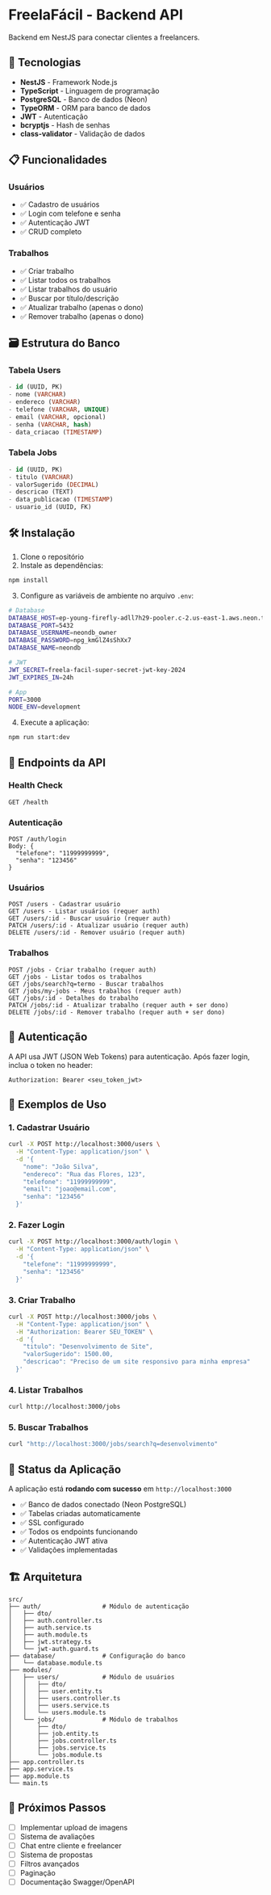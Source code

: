 # FreelaFácil - Backend API

Backend em NestJS para conectar clientes a freelancers.

## 🚀 Tecnologias

- **NestJS** - Framework Node.js
- **TypeScript** - Linguagem de programação
- **PostgreSQL** - Banco de dados (Neon)
- **TypeORM** - ORM para banco de dados
- **JWT** - Autenticação
- **bcryptjs** - Hash de senhas
- **class-validator** - Validação de dados

## 📋 Funcionalidades

### Usuários
- ✅ Cadastro de usuários
- ✅ Login com telefone e senha
- ✅ Autenticação JWT
- ✅ CRUD completo

### Trabalhos
- ✅ Criar trabalho
- ✅ Listar todos os trabalhos
- ✅ Listar trabalhos do usuário
- ✅ Buscar por título/descrição
- ✅ Atualizar trabalho (apenas o dono)
- ✅ Remover trabalho (apenas o dono)

## 🗃️ Estrutura do Banco

### Tabela Users
```sql
- id (UUID, PK)
- nome (VARCHAR)
- endereco (VARCHAR)
- telefone (VARCHAR, UNIQUE)
- email (VARCHAR, opcional)
- senha (VARCHAR, hash)
- data_criacao (TIMESTAMP)
```

### Tabela Jobs
```sql
- id (UUID, PK)
- titulo (VARCHAR)
- valorSugerido (DECIMAL)
- descricao (TEXT)
- data_publicacao (TIMESTAMP)
- usuario_id (UUID, FK)
```

## 🛠️ Instalação

1. Clone o repositório
2. Instale as dependências:
```bash
npm install
```

3. Configure as variáveis de ambiente no arquivo `.env`:
```bash
# Database
DATABASE_HOST=ep-young-firefly-adll7h29-pooler.c-2.us-east-1.aws.neon.tech
DATABASE_PORT=5432
DATABASE_USERNAME=neondb_owner
DATABASE_PASSWORD=npg_kmGlZ4sShXx7
DATABASE_NAME=neondb

# JWT
JWT_SECRET=freela-facil-super-secret-jwt-key-2024
JWT_EXPIRES_IN=24h

# App
PORT=3000
NODE_ENV=development
```

4. Execute a aplicação:
```bash
npm run start:dev
```

## 📍 Endpoints da API

### Health Check
```
GET /health
```

### Autenticação
```
POST /auth/login
Body: {
  "telefone": "11999999999",
  "senha": "123456"
}
```

### Usuários
```
POST /users - Cadastrar usuário
GET /users - Listar usuários (requer auth)
GET /users/:id - Buscar usuário (requer auth)
PATCH /users/:id - Atualizar usuário (requer auth)
DELETE /users/:id - Remover usuário (requer auth)
```

### Trabalhos
```
POST /jobs - Criar trabalho (requer auth)
GET /jobs - Listar todos os trabalhos
GET /jobs/search?q=termo - Buscar trabalhos
GET /jobs/my-jobs - Meus trabalhos (requer auth)
GET /jobs/:id - Detalhes do trabalho
PATCH /jobs/:id - Atualizar trabalho (requer auth + ser dono)
DELETE /jobs/:id - Remover trabalho (requer auth + ser dono)
```

## 🔐 Autenticação

A API usa JWT (JSON Web Tokens) para autenticação. Após fazer login, inclua o token no header:

```
Authorization: Bearer <seu_token_jwt>
```

## 📝 Exemplos de Uso

### 1. Cadastrar Usuário
```bash
curl -X POST http://localhost:3000/users \
  -H "Content-Type: application/json" \
  -d '{
    "nome": "João Silva",
    "endereco": "Rua das Flores, 123",
    "telefone": "11999999999",
    "email": "joao@email.com",
    "senha": "123456"
  }'
```

### 2. Fazer Login
```bash
curl -X POST http://localhost:3000/auth/login \
  -H "Content-Type: application/json" \
  -d '{
    "telefone": "11999999999",
    "senha": "123456"
  }'
```

### 3. Criar Trabalho
```bash
curl -X POST http://localhost:3000/jobs \
  -H "Content-Type: application/json" \
  -H "Authorization: Bearer SEU_TOKEN" \
  -d '{
    "titulo": "Desenvolvimento de Site",
    "valorSugerido": 1500.00,
    "descricao": "Preciso de um site responsivo para minha empresa"
  }'
```

### 4. Listar Trabalhos
```bash
curl http://localhost:3000/jobs
```

### 5. Buscar Trabalhos
```bash
curl "http://localhost:3000/jobs/search?q=desenvolvimento"
```

## 🎯 Status da Aplicação

A aplicação está **rodando com sucesso** em `http://localhost:3000`

- ✅ Banco de dados conectado (Neon PostgreSQL)
- ✅ Tabelas criadas automaticamente
- ✅ SSL configurado
- ✅ Todos os endpoints funcionando
- ✅ Autenticação JWT ativa
- ✅ Validações implementadas

## 🏗️ Arquitetura

```
src/
├── auth/                 # Módulo de autenticação
│   ├── dto/
│   ├── auth.controller.ts
│   ├── auth.service.ts
│   ├── auth.module.ts
│   ├── jwt.strategy.ts
│   └── jwt-auth.guard.ts
├── database/             # Configuração do banco
│   └── database.module.ts
├── modules/
│   ├── users/            # Módulo de usuários
│   │   ├── dto/
│   │   ├── user.entity.ts
│   │   ├── users.controller.ts
│   │   ├── users.service.ts
│   │   └── users.module.ts
│   └── jobs/             # Módulo de trabalhos
│       ├── dto/
│       ├── job.entity.ts
│       ├── jobs.controller.ts
│       ├── jobs.service.ts
│       └── jobs.module.ts
├── app.controller.ts
├── app.service.ts
├── app.module.ts
└── main.ts
```

## 🔧 Próximos Passos

- [ ] Implementar upload de imagens
- [ ] Sistema de avaliações
- [ ] Chat entre cliente e freelancer
- [ ] Sistema de propostas
- [ ] Filtros avançados
- [ ] Paginação
- [ ] Documentação Swagger/OpenAPI